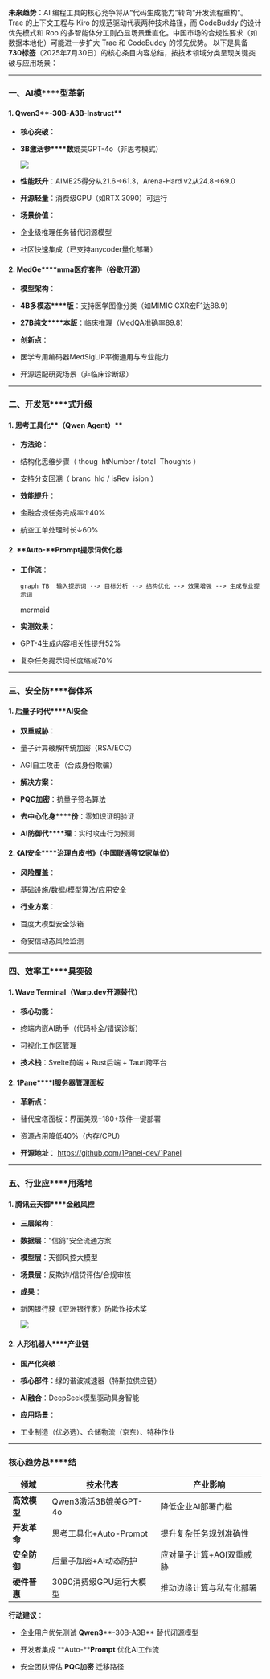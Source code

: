 **未来趋势**：AI 编程工具的核心竞争将从“代码生成能力”转向“开发流程重构”。Trae 的上下文工程与 Kiro 的规范驱动代表两种技术路径，而 CodeBuddy 的设计优先模式和 Roo 的多智能体分工则凸显场景垂直化。中国市场的合规性要求（如数据本地化）可能进一步扩大 Trae 和 CodeBuddy 的领先优势。 以下是具备 **730标签**（2025年7月30日）的核心条目内容总结，按技术领域分类呈现关键突破与应用场景：

---

### **一、AI模****型革新**

#### 1. **Qwen3****-30B-A3B-Instruct**

- **核心突破**：

- **3B激活参****数**媲美GPT-4o（非思考模式）
    
    ![](https://ima-notebook-prod.image.myqcloud.com/2/bzhZBeYDcJ4mLlfpda0fYP/0003bd882f46421ebb02b085b8bcd795?q-sign-algorithm=sha1&q-ak=AKID9IDtLZZKqGRO7hVFnMn0zjXTXovoTtAN&q-sign-time=1753869770%3B1753898570&q-key-time=1753869770%3B1753898570&q-header-list=&q-url-param-list=&q-signature=04ccc1451827ff40745d78b9a06b36d24f01b3f1)
    

- **性能跃升**：AIME25得分从21.6→61.3，Arena-Hard v2从24.8→69.0

- **开源轻量**：消费级GPU（如RTX 3090）可运行

- **场景价值**：

- 企业级推理任务替代闭源模型

- 社区快速集成（已支持anycoder量化部署）

#### 2. **MedGe****mma医疗套件**（谷歌开源）

- **模型架构**：

- **4B多模态****版**：支持医学图像分类（如MIMIC CXR宏F1达88.9）

- **27B纯文****本版**：临床推理（MedQA准确率89.8）

- **创新点**：

- 医学专用编码器MedSigLIP平衡通用与专业能力

- 开源适配研究场景（非临床诊断级）

---

### **二、开发范****式升级**

#### 1. **思考工具化****（Qwen Agent）**

- **方法论**：

- 结构化思维步骤（ thoug  htNumber / total  Thoughts ）

- 支持分支回溯（ branc  hId / isRev  ision ）

- **效能提升**：

- 金融合规任务完成率↑40%

- 航空工单处理时长↓60%

#### 2. **Auto-****Prompt提示词优化器**

- **工作流**：
    
    ```
    graph TB  输入提示词 --> 目标分析 --> 结构优化 --> 效果增强 --> 生成专业提示词
    ```
    
    mermaid
    

- **实测效果**：

- GPT-4生成内容相关性提升52%

- 复杂任务提示词长度缩减70%

---

### **三、安全防****御体系**

#### 1. **后量子时代****AI安全**

- **双重威胁**：

- 量子计算破解传统加密（RSA/ECC）

- AGI自主攻击（合成身份欺骗）

- **解决方案**：

- **PQC加密**：抗量子签名算法

- **去中心化身****份**：零知识证明验证

- **AI防御代****理**：实时攻击行为预测

#### 2. **《AI安全****治理白皮书》**（中国联通等12家单位）

- **风险覆盖**：

- 基础设施/数据/模型算法/应用安全

- **行业方案**：

- 百度大模型安全沙箱

- 奇安信动态风险监测

---

### **四、效率工****具突破**

#### 1. **Wave** **Terminal**（Warp.dev开源替代）

- **核心功能**：

- 终端内嵌AI助手（代码补全/错误诊断）

- 可视化工作区管理

- **技术栈**：Svelte前端 + Rust后端 + Tauri跨平台

#### 2. **1Pane****l服务器管理面板**

- **革新点**：

- 替代宝塔面板：界面美观+180+软件一键部署

- 资源占用降低40%（内存/CPU）

- **开源地址**： https://github.com/1Panel-dev/1Panel

---

### **五、行业应****用落地**

#### 1. **腾讯云天御****金融风控**

- **三层架构**：

- **数据层**："信鸽"安全流通方案

- **模型层**：天御风控大模型

- **场景层**：反欺诈/信贷评估/合规审核

- **成果**：

- 新网银行获《亚洲银行家》防欺诈技术奖
    
    ![](https://ima-notebook-prod.image.myqcloud.com/2/bzhZBeYDcJ4mLlfpda0fYP/145b9e00c8ba4b60a990768dbb0c44ff?q-sign-algorithm=sha1&q-ak=AKID9IDtLZZKqGRO7hVFnMn0zjXTXovoTtAN&q-sign-time=1753869770%3B1753898570&q-key-time=1753869770%3B1753898570&q-header-list=&q-url-param-list=&q-signature=2dc39c354bbfc8e7a33012d615b5c692442e894f)
    

#### 2. **人形机器人****产业链**

- **国产化突破**：

- **核心部件**：绿的谐波减速器（特斯拉供应链）

- **AI融合**：DeepSeek模型驱动具身智能

- **应用场景**：

- 工业制造（优必选）、仓储物流（京东）、特种作业

---

### **核心趋势总****结**

|**领域**|**技术代表**|**产业影响**|
|---|---|---|
|**高效模型**|Qwen3激活3B媲美GPT-4o|降低企业AI部署门槛|
|**开发革命**|思考工具化+Auto-Prompt|提升复杂任务规划准确性|
|**安全防御**|后量子加密+AI动态防护|应对量子计算+AGI双重威胁|
|**硬件普惠**|3090消费级GPU运行大模型|推动边缘计算与私有化部署|

**行动建议**：

- 企业用户优先测试 **Qwen3****-30B-A3B** 替代闭源模型

- 开发者集成 **Auto-****Prompt** 优化AI工作流

- 安全团队评估 **PQC加密** 迁移路径